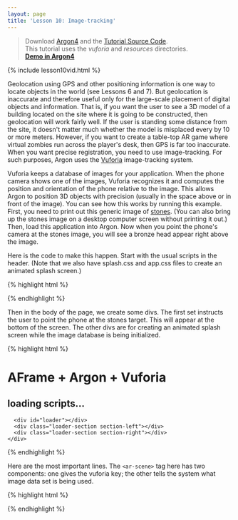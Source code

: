 ```yaml
---
layout: page
title: 'Lesson 10: Image-tracking'
---
```

> Download [Argon4](http://argonjs.io/argon-app) and the [Tutorial Source Code](https://github.com/argonjs/design-aids/tree/gh-pages/code). <br> This tutorial uses the *vuforia* and *resources* directories.<br> **[Demo in Argon4](https://github.com/argonjs/design-aids/tree/gh-pages/code/vuforia/)**

{% include lesson10vid.html %}

Geolocation using GPS and other positioning information is one way to locate objects in the world (see Lessons 6 and 7). But geolocation is inaccurate and therefore useful only for the large-scale placement of digital objects and information. That is, if you want the user to see a 3D model of a building located on the site where it is going to be constructed, then geolocation will work fairly well. If the user is standing some distance from the site, it doesn't matter much whether the model is misplaced every by 10 or more meters. However, if you want to create a table-top AR game where virtual zombies run across the player's desk, then GPS is far too inaccurate. When you want precise registration, you need to use image-tracking. For such purposes, Argon uses the [Vuforia](http://www.vuforia.com) image-tracking system. 

Vuforia keeps a database of images for your application. When the phone camera shows one of the images, Vuforia recognizes it and computes the position and orientation of the phone relative to the image. This allows Argon to position 3D objects with precision (usually in the space above or in front of the image). You can see how this works by running this example. First, you need to print out this generic image of [stones](https://developer.vuforia.com/sites/default/files/sample-apps/targets/stones.pdf). (You can also bring up the stones image on a desktop computer screen without printing it out.) Then, load this application into Argon. Now when you point the phone's camera at the stones image, you will see a bronze head appear right above the image. 

Here is the code to make this happen. Start with the usual scripts in the header. (Note that we also have splash.css and app.css files to create an animated splash screen.)

{% highlight html %}

<html>
  <head>
    <title>Vuforia, with Argon + A-Frame</title>
    <meta name="description" content="Vuforia, with Argon + A-Frame">
    <link rel="stylesheet" type="text/css" href="../resources/splash.css">
    <link rel="stylesheet" type="text/css" href="app.css">
    <script src="../resources/js/aframe.min.js"></script>
    <script src="../resources/js/argon.min.js"></script>
    <script src="../build.js"></script>
    <script src="../resources/js/CSS3DArgonRenderer.js"></script>
    <script src="../resources/js/CSS3DArgonHUD.js"></script>
    <script src="../resources/js/aframe-look-at-component.js"></script>
  </head>
  {% endhighlight %}
  
Then in the body of the page, we create some divs. The first set instructs the user to point the phone at the stones target. This will appear at the bottom of the screen. The other divs are for creating an animated splash screen while the image database is being initialized. 
  
  {% highlight html %}

  <body>
    <div hidden>
      <div id="lookattarget" class="bottomScreen">Look at the "stones" target ...</div>
    </div>  
    <div id="loader-wrapper">
      <div class="splashtext">
        <h1>AFrame + Argon + Vuforia</h1>
        <h2 id="status">loading scripts...</h2>
      </div>

      <div id="loader"></div>
      <div class="loader-section section-left"></div>
      <div class="loader-section section-right"></div>
    </div>
{% endhighlight %}

  Here are the most important lines. The `<ar-scene>` tag here has two components: one gives the vuforia key; the other tells the system what image data set is being used. 
  
  {% highlight html %}
    <ar-scene vuforiakey="#vuforiakey"
              vuforiadataset__stonesandchips="src:url(../resources/datasets/StonesAndChips.xml);">
      <a-assets>
        <a-asset-item id="vuforiakey" src="key.txt"></a-asset-item>
      </a-assets>
      <!-- attach to stones target. x/y in the plane, z up -->
      <ar-frame id="frame" trackvisibility="true" visible="false" parent="vuforia.stonesandchips.stones" position="0 0 0" rotation="0 0 0">
       <a-entity scale="0.1 0.1 0.1">
      <a-sphere position="0 1.25 -1" radius="1.25" color="#EF2D5E"></a-sphere>
       </a-entity>
      </ar-frame>      
    </ar-scene>
    <script src="app.js"></script>
  </body>

{% endhighlight %}

